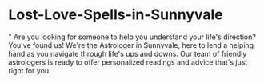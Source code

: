 # Lost-Love-Spells-in-Sunnyvale
" Are you looking for someone to help you understand your life's direction? You've found us! We're the Astrologer in Sunnyvale, here to lend a helping hand as you navigate through life's ups and downs.  Our team of friendly astrologers is ready to offer personalized readings and advice that's just right for you.
